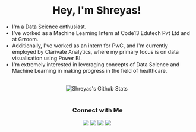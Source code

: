 <h1 align="center">Hey, I'm Shreyas! </h1>

* I'm a Data Science enthusiast.
* I've worked as a Machine Learning Intern at Code13 Edutech Pvt Ltd and at Grroom.
* Additionally, I've worked as an intern for PwC, and I'm currently employed by Clarivate Analytics, where my primary focus is on data visualisation using Power BI.
* I'm extremely interested in leveraging concepts of Data Science and Machine Learning in making progress in the field of healthcare.

<br>

<div align="center">
<img align="center" src="https://github-readme-stats.vercel.app/api?username=ShreyasRkk&include_all_commits=true&count_private=true&show_icons=true&line_height=20&title_color=7A7ADB&icon_color=2234AE&text_color=D3D3D3&bg_color=0,000000,130F40" alt="Shreyas's Github Stats">

</br>
</br>

### &nbsp;Connect with Me

<p align="center">
<a href="https://www.linkedin.com/in/shreyas-rk-76a9771b1/"><img src="https://img.shields.io/badge/-Shreyas%20Rk-0077B5?style=flat&logo=Linkedin&logoColor=white"/></a>
<a href="https://www.instagram.com/shreyas.rk/"><img src="https://img.shields.io/badge/-@shreyas.rk-E4405F?style=flat&logo=Instagram&logoColor=white"/></a>
<a href="https://www.facebook.com/shreyas.rk.792"><img src="https://img.shields.io/badge/-Shreyas Rk-1877F2?style=flat&logo=Facebook&logoColor=white"/></a>
<a href="https://twitter.com/Shreyas32045251"><img src="https://img.shields.io/badge/-Shreyas Rk-1DA1F2?style=flat&logo=twitter&logoColor=white"/></a>
</p>
